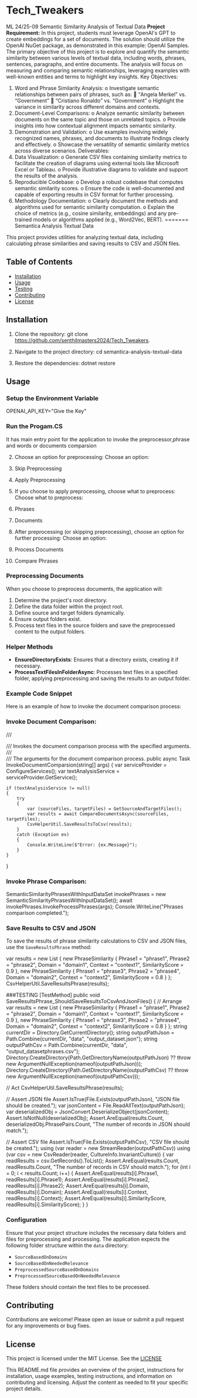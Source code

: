 # Tech_Tweakers
ML 24/25-09 Semantic Similarity Analysis of Textual Data
**Project Requirement:**
In this project, students must leverage OpenAI's GPT to create embeddings for a set of documents. The solution should utilize the OpenAI NuGet package, as demonstrated in this example: OpenAI Samples.
The primary objective of this project is to explore and quantify the semantic similarity between various levels of textual data, including words, phrases, sentences, paragraphs, and entire documents. The analysis will focus on measuring and comparing semantic relationships, leveraging examples with well-known entities and terms to highlight key insights.
Key Objectives:
1.	Word and Phrase Similarity Analysis:
o	Investigate semantic relationships between pairs of phrases, such as:
	“Angela Merkel” vs. “Government”
	“Cristiano Ronaldo” vs. “Government”
o	Highlight the variance in similarity across different domains and contexts.
2.	Document-Level Comparisons:
o	Analyze semantic similarity between documents on the same topic and those on unrelated topics.
o	Provide insights into how contextual alignment impacts semantic similarity.
3.	Demonstration and Validation:
o	Use examples involving widely recognized names, phrases, and documents to illustrate findings clearly and effectively.
o	Showcase the versatility of semantic similarity metrics across diverse scenarios.
Deliverables:
1.	Data Visualization:
o	Generate CSV files containing similarity metrics to facilitate the creation of diagrams using external tools like Microsoft Excel or Tableau.
o	Provide illustrative diagrams to validate and support the results of the analysis.
2.	Reproducible Codebase:
o	Develop a robust codebase that computes semantic similarity scores.
o	Ensure the code is well-documented and capable of exporting results in CSV format for further processing.
3.	Methodology Documentation:
o	Clearly document the methods and algorithms used for semantic similarity computation.
o	Explain the choice of metrics (e.g., cosine similarity, embeddings) and any pre-trained models or algorithms applied (e.g., Word2Vec, BERT).
=======
Semantica Analysis Textual Data

This project provides utilities for analyzing textual data, including calculating phrase similarities and saving results to CSV and JSON files.

## Table of Contents

- [Installation](#installation)
- [Usage](#usage)
- [Testing](#testing)
- [Contributing](#contributing)
- [License](#license)

## Installation

1. Clone the repository: git clone https://github.com/senthilmasters2024/Tech_Tweakers.

2. Navigate to the project directory: cd semantica-analysis-textual-data

3. Restore the dependencies: dotnet restore


## Usage
### Setup the Environment Variable
OPENAI_API_KEY="Give the Key"
### Run the Progam.CS

It has main entry point for the application to invoke the preprocessor,phrase and words or documents comparsion

2. Choose an option for preprocessing:
Choose an option:
1. Skip Preprocessing
2. Apply Preprocessing

3. If you choose to apply preprocessing, choose what to preprocess:
Choose what to preprocess:
1. Phrases
2. Documents


4. After preprocessing (or skipping preprocessing), choose an option for further processing:
Choose an option:
1. Process Documents
2. Compare Phrases
    
### Preprocessing Documents

When you choose to preprocess documents, the application will:

1. Determine the project's root directory.
2. Define the data folder within the project root.
3. Define source and target folders dynamically.
4. Ensure output folders exist.
5. Process text files in the source folders and save the preprocessed content to the output folders.

### Helper Methods

- **EnsureDirectoryExists**: Ensures that a directory exists, creating it if necessary.
- **ProcessTextFilesInFolderAsync**: Processes text files in a specified folder, applying preprocessing and saving the results to an output folder.

### Example Code Snippet

Here is an example of how to invoke the document comparison process:    
### Invoke Document Comparison:

/// <summary>
/// Invokes the document comparison process with the specified arguments.
/// </summary>
/// <param name="args">The arguments for the document comparison process.</param>
public async Task InvokeDocumentComparsion(string[] args)
{
    var serviceProvider = ConfigureServices();
    var textAnalysisService = serviceProvider.GetService<SemanticSimilarityForDocumentsWithInputDataDynamic>();

    if (textAnalysisService != null)
    {
        try
        {
            var (sourceFiles, targetFiles) = GetSourceAndTargetFiles();
            var results = await CompareDocumentsAsync(sourceFiles, targetFiles);
            CsvHelperUtil.SaveResultsToCsv(results);
        }
        catch (Exception ex)
        {
            Console.WriteLine($"Error: {ex.Message}");
        }
    }
}
### Invoke Phrase Comparison:
SemanticSimilarityPhrasesWithInputDataSet invokePhrases = new SemanticSimilarityPhrasesWithInputDataSet(); 
await invokePhrases.InvokeProcessPhrases(args); 
Console.WriteLine("Phrases comparison completed.");

### Save Results to CSV and JSON

To save the results of phrase similarity calculations to CSV and JSON files, use the `SaveResultsPhrase` method:

var results = new List { new PhraseSimilarity { Phrase1 = "phrase1", Phrase2 = "phrase2", Domain = "domain1", Context = "context1", SimilarityScore = 0.9 }, new PhraseSimilarity { Phrase1 = "phrase3", Phrase2 = "phrase4", Domain = "domain2", Context = "context2", SimilarityScore = 0.8 } };
CsvHelperUtil.SaveResultsPhrase(results);

###TESTING
[TestMethod] public void SaveResultsPhrase_ShouldSaveResultsToCsvAndJsonFiles() { 
// Arrange var results = new List { new PhraseSimilarity 
{ Phrase1 = "phrase1", Phrase2 = "phrase2", Domain = "domain1", Context = "context1", SimilarityScore = 0.9 
}, 
new PhraseSimilarity { Phrase1 = "phrase3", Phrase2 = "phrase4", Domain = "domain2", Context = "context2", SimilarityScore = 0.8 
} 
};
string currentDir = Directory.GetCurrentDirectory();
string outputPathJson = Path.Combine(currentDir, "data", "output_dataset.json");
string outputPathCsv = Path.Combine(currentDir, "data", "output_datasetphrases.csv");
Directory.CreateDirectory(Path.GetDirectoryName(outputPathJson) ?? throw new ArgumentNullException(nameof(outputPathJson)));
Directory.CreateDirectory(Path.GetDirectoryName(outputPathCsv) ?? throw new ArgumentNullException(nameof(outputPathCsv)));

// Act
CsvHelperUtil.SaveResultsPhrase(results);

// Assert JSON file
Assert.IsTrue(File.Exists(outputPathJson), "JSON file should be created.");
var jsonContent = File.ReadAllText(outputPathJson);
var deserializedObj = JsonConvert.DeserializeObject<InputDataset>(jsonContent);
Assert.IsNotNull(deserializedObj);
Assert.AreEqual(results.Count, deserializedObj.PhrasePairs.Count, "The number of records in JSON should match.");

// Assert CSV file
Assert.IsTrue(File.Exists(outputPathCsv), "CSV file should be created.");
using (var reader = new StreamReader(outputPathCsv))
using (var csv = new CsvReader(reader, CultureInfo.InvariantCulture))
{
    var readResults = csv.GetRecords<PhraseSimilarity>().ToList();
    Assert.AreEqual(results.Count, readResults.Count, "The number of records in CSV should match.");
    for (int i = 0; i < results.Count; i++)
    {
        Assert.AreEqual(results[i].Phrase1, readResults[i].Phrase1);
        Assert.AreEqual(results[i].Phrase2, readResults[i].Phrase2);
        Assert.AreEqual(results[i].Domain, readResults[i].Domain);
        Assert.AreEqual(results[i].Context, readResults[i].Context);
        Assert.AreEqual(results[i].SimilarityScore, readResults[i].SimilarityScore);
    }
}

### Configuration

Ensure that your project structure includes the necessary data folders and files for preprocessing and processing. The application expects the following folder structure within the `data` directory:

- `SourceBasedOnDomains`
- `SourceBasedOnNeededRelevance`
- `PreprocessedSourceBasedOnDomains`
- `PreprocessedSourceBasedOnNeededRelevance`

These folders should contain the text files to be processed.

## Contributing

Contributions are welcome! Please open an issue or submit a pull request for any improvements or bug fixes.

## License

This project is licensed under the MIT License. See the [LICENSE](LICENSE) 

This README.md file provides an overview of the project, instructions for installation, usage examples, 
testing instructions, and information on contributing and licensing. Adjust the content as needed to fit your specific 
project details.


